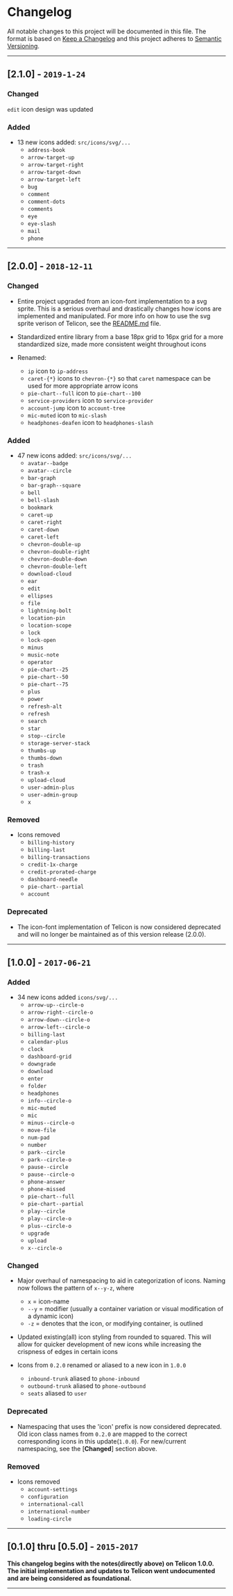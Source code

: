 # Changelog
All notable changes to this project will be documented in this file.
The format is based on [Keep a Changelog](http://keepachangelog.com/en/1.0.0/) and this project adheres to [Semantic Versioning](http://semver.org/spec/v2.0.0.html).

---

## [2.1.0] - `2019-1-24`

### Changed
`edit` icon design was updated

### Added
- 13 new icons added: `src/icons/svg/...`
  * `address-book`
  * `arrow-target-up`
  * `arrow-target-right`
  * `arrow-target-down`
  * `arrow-target-left`
  * `bug`
  * `comment`
  * `comment-dots`
  * `comments`
  * `eye`
  * `eye-slash`
  * `mail`
  * `phone`

---

## [2.0.0] - `2018-12-11`

### Changed
- Entire project upgraded from an icon-font implementation to a svg sprite. This is a serious overhaul and drastically changes how icons are implemented and manipulated. For more info on how to use the svg sprite verison of Telicon, see the [README.md](https://github.com/joshsanders/telicon/blob/master/README.md) file.

- Standardized entire library from a base 18px grid to 16px grid for a more standardized size, made more consistent weight throughout icons

- Renamed:
  * `ip` icon to `ip-address`
  * `caret-{*}` icons to `chevron-{*}` so that `caret` namespace can be used for more appropriate arrow icons
  * `pie-chart--full` icon to `pie-chart--100`
  * `service-providers` icon to `service-provider`
  * `account-jump` icon to `account-tree`
  * `mic-muted` icon to `mic-slash`
  * `headphones-deafen` icon to `headphones-slash`

### Added
- 47 new icons added: `src/icons/svg/...`
  * `avatar--badge`
  * `avatar--circle`
  * `bar-graph`
  * `bar-graph--square`
  * `bell`
  * `bell-slash`
  * `bookmark`
  * `caret-up`
  * `caret-right`
  * `caret-down`
  * `caret-left`
  * `chevron-double-up`
  * `chevron-double-right`
  * `chevron-double-down`
  * `chevron-double-left`
  * `download-cloud`
  * `ear`
  * `edit`
  * `ellipses` 
  * `file`
  * `lightning-bolt`
  * `location-pin`
  * `location-scope`
  * `lock`
  * `lock-open`
  * `minus` 
  * `music-note`
  * `operator`
  * `pie-chart--25`
  * `pie-chart--50`
  * `pie-chart--75`
  * `plus`
  * `power`
  * `refresh-alt`
  * `refresh`
  * `search`
  * `star`
  * `stop--circle`
  * `storage-server-stack`
  * `thumbs-up`
  * `thumbs-down`
  * `trash`
  * `trash-x`
  * `upload-cloud`
  * `user-admin-plus`
  * `user-admin-group`
  * `x`

### Removed
- Icons removed
  * `billing-history`
  * `billing-last`
  * `billing-transactions`
  * `credit-1x-charge`
  * `credit-prorated-charge` 
  * `dashboard-needle`
  * `pie-chart--partial`
  * `account`

### Deprecated
- The icon-font implementation of Telicon is now considered deprecated and will no longer be maintained as of this version release (2.0.0). 

---

## [1.0.0] - `2017-06-21`

### Added
- 34 new icons added `icons/svg/...`
  * `arrow-up--circle-o`
  * `arrow-right--circle-o`
  * `arrow-down--circle-o`
  * `arrow-left--circle-o`
  * `billing-last`
  * `calendar-plus`
  * `clock`
  * `dashboard-grid`
  * `downgrade`
  * `download`
  * `enter`
  * `folder`
  * `headphones`
  * `info--circle-o`
  * `mic-muted`
  * `mic`
  * `minus--circle-o`
  * `move-file`
  * `num-pad`
  * `number`
  * `park--circle`
  * `park--circle-o`
  * `pause--circle`
  * `pause--circle-o`
  * `phone-answer`
  * `phone-missed`
  * `pie-chart--full`
  * `pie-chart--partial`
  * `play--circle`
  * `play--circle-o`
  * `plus--circle-o`
  * `upgrade`
  * `upload`
  * `x--circle-o`

### Changed
- Major overhaul of namespacing to aid in categorization of icons. Naming now follows the pattern of `x--y-z`, where
  * `x` = icon-name
  * `--y` = modifier (usually a container variation or visual modification of a dynamic icon)
  * `-z` = denotes that the icon, or modifying container, is outlined

- Updated existing(all) icon styling from rounded to squared. This will allow for quicker development of new icons while increasing the crispness of edges in certain icons

- Icons from `0.2.0` renamed or aliased to a new icon in `1.0.0`
  * `inbound-trunk` aliased to `phone-inbound`
  * `outbound-trunk` aliased to `phone-outbound`
  * `seats` aliased to `user`

### Deprecated
- Namespacing that uses the 'icon' prefix is now considered deprecated. Old icon class names from `0.2.0` are mapped to the correct corresponding icons in this update(`1.0.0`). For new/current namespacing, see the [**Changed**] section above.

### Removed
- Icons removed
  * `account-settings`
  * `configuration`
  * `international-call`
  * `international-number`
  * `loading-circle`

---

## [0.1.0] thru [0.5.0] - `2015-2017`

**This changelog begins with the notes(directly above) on Telicon 1.0.0. The initial implementation and updates to Telicon went undocumented and are being considered as foundational.**

---
